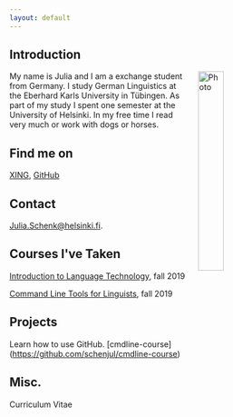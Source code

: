 ```yaml
---
layout: default
---
```


## Introduction

<img src="assets/images/Julia_2.jpg" alt="Photo" hspace="20" width="30%" align="right"/> My name is Julia and I am a exchange student from Germany. I study German Linguistics at the Eberhard Karls University in Tübingen. As part of my study I spent one semester at the University of Helsinki. In my free time I read very much or work with dogs or horses. 

## Find me on

[XING](https://www.xing.com/profile/Julia_Schenk21/cv), [GitHub](https://github.com/schenjul)

## Contact

Julia.Schenk@helsinki.fi. 

## Courses I've Taken

[Introduction to Language Technology](https://courses.helsinki.fi/en/kik-405/130355898), fall 2019

[Command Line Tools for Linguists](https://courses.helsinki.fi/en/kik-lg219/129824412), fall 2019

## Projects

Learn how to use GitHub.
[cmdline-course] (https://github.com/schenjul/cmdline-course)

## Misc. 

Curriculum Vitae

 